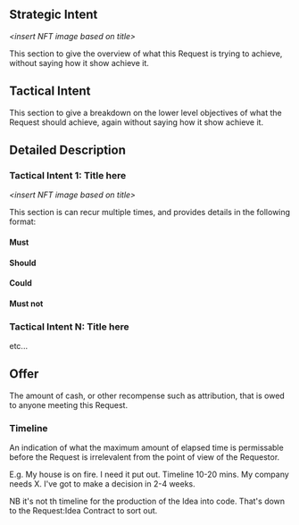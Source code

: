 ## Strategic Intent

_<insert NFT image based on title\>_

This section to give the overview of what this Request is trying to achieve, without saying how it show achieve it.

## Tactical Intent

This section to give a breakdown on the lower level objectives of what the Request should achieve, again without saying how it show achieve it.

## Detailed Description

### Tactical Intent 1: Title here

_<insert NFT image based on title\>_

This section is can recur multiple times, and provides details in the following format:

#### Must

#### Should

#### Could

#### Must not

### Tactical Intent N: Title here

etc...

## Offer

The amount of cash, or other recompense such as attribution, that is owed to anyone meeting this Request.

### Timeline

An indication of what the maximum amount of elapsed time is permissable before the Request is irrelevalent from the point of view of the Requestor.

E.g. My house is on fire. I need it put out. Timeline 10-20 mins.
My company needs X. I've got to make a decision in 2-4 weeks.

NB it's not th timeline for the production of the Idea into code. That's down to the Request:Idea Contract to sort out.
